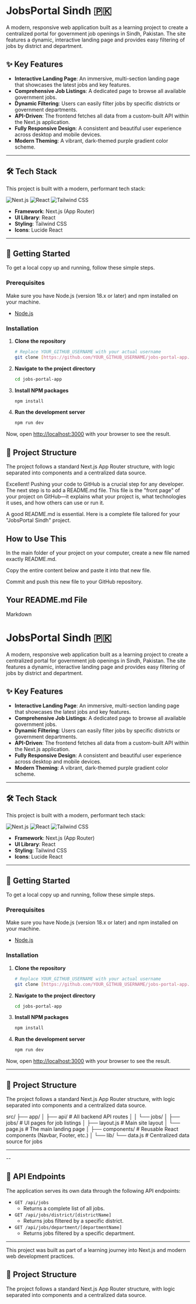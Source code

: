 # JobsPortal Sindh 🇵🇰

A modern, responsive web application built as a learning project to create a centralized portal for government job openings in Sindh, Pakistan. The site features a dynamic, interactive landing page and provides easy filtering of jobs by district and department.



## ✨ Key Features

* **Interactive Landing Page**: An immersive, multi-section landing page that showcases the latest jobs and key features.
* **Comprehensive Job Listings**: A dedicated page to browse all available government jobs.
* **Dynamic Filtering**: Users can easily filter jobs by specific districts or government departments.
* **API-Driven**: The frontend fetches all data from a custom-built API within the Next.js application.
* **Fully Responsive Design**: A consistent and beautiful user experience across desktop and mobile devices.
* **Modern Theming**: A vibrant, dark-themed purple gradient color scheme.

---

## 🛠️ Tech Stack

This project is built with a modern, performant tech stack:

![Next.js](https://img.shields.io/badge/Next.js-000000?style=for-the-badge&logo=nextdotjs&logoColor=white)
![React](https://img.shields.io/badge/React-20232A?style=for-the-badge&logo=react&logoColor=61DAFB)
![Tailwind CSS](https://img.shields.io/badge/Tailwind_CSS-38B2AC?style=for-the-badge&logo=tailwind-css&logoColor=white)

* **Framework**: Next.js (App Router)
* **UI Library**: React
* **Styling**: Tailwind CSS
* **Icons**: Lucide React

---

## 🚀 Getting Started

To get a local copy up and running, follow these simple steps.

### Prerequisites

Make sure you have Node.js (version 18.x or later) and npm installed on your machine.

* [Node.js](https://nodejs.org/)

### Installation

1.  **Clone the repository**
    ```sh
    # Replace YOUR_GITHUB_USERNAME with your actual username
    git clone [https://github.com/YOUR_GITHUB_USERNAME/jobs-portal-app.git](https://github.com/YOUR_GITHUB_USERNAME/jobs-portal-app.git)
    ```

2.  **Navigate to the project directory**
    ```sh
    cd jobs-portal-app
    ```

3.  **Install NPM packages**
    ```sh
    npm install
    ```

4.  **Run the development server**
    ```sh
    npm run dev
    ```

Now, open [http://localhost:3000](http://localhost:3000) with your browser to see the result.


## 📁 Project Structure

The project follows a standard Next.js App Router structure, with logic separated into components and a centralized data source.

Excellent! Pushing your code to GitHub is a crucial step for any developer. The next step is to add a README.md file. This file is the "front page" of your project on GitHub—it explains what your project is, what technologies it uses, and how others can use or run it.

A good README.md is essential. Here is a complete file tailored for your "JobsPortal Sindh" project.

## How to Use This
In the main folder of your project on your computer, create a new file named exactly README.md.

Copy the entire content below and paste it into that new file.

Commit and push this new file to your GitHub repository.

## Your README.md File
Markdown

# JobsPortal Sindh 🇵🇰

A modern, responsive web application built as a learning project to create a centralized portal for government job openings in Sindh, Pakistan. The site features a dynamic, interactive landing page and provides easy filtering of jobs by district and department.



## ✨ Key Features

* **Interactive Landing Page**: An immersive, multi-section landing page that showcases the latest jobs and key features.
* **Comprehensive Job Listings**: A dedicated page to browse all available government jobs.
* **Dynamic Filtering**: Users can easily filter jobs by specific districts or government departments.
* **API-Driven**: The frontend fetches all data from a custom-built API within the Next.js application.
* **Fully Responsive Design**: A consistent and beautiful user experience across desktop and mobile devices.
* **Modern Theming**: A vibrant, dark-themed purple gradient color scheme.

---

## 🛠️ Tech Stack

This project is built with a modern, performant tech stack:

![Next.js](https://img.shields.io/badge/Next.js-000000?style=for-the-badge&logo=nextdotjs&logoColor=white)
![React](https://img.shields.io/badge/React-20232A?style=for-the-badge&logo=react&logoColor=61DAFB)
![Tailwind CSS](https://img.shields.io/badge/Tailwind_CSS-38B2AC?style=for-the-badge&logo=tailwind-css&logoColor=white)

* **Framework**: Next.js (App Router)
* **UI Library**: React
* **Styling**: Tailwind CSS
* **Icons**: Lucide React

---

## 🚀 Getting Started

To get a local copy up and running, follow these simple steps.

### Prerequisites

Make sure you have Node.js (version 18.x or later) and npm installed on your machine.

* [Node.js](https://nodejs.org/)

### Installation

1.  **Clone the repository**
    ```sh
    # Replace YOUR_GITHUB_USERNAME with your actual username
    git clone [https://github.com/YOUR_GITHUB_USERNAME/jobs-portal-app.git](https://github.com/YOUR_GITHUB_USERNAME/jobs-portal-app.git)
    ```

2.  **Navigate to the project directory**
    ```sh
    cd jobs-portal-app
    ```

3.  **Install NPM packages**
    ```sh
    npm install
    ```

4.  **Run the development server**
    ```sh
    npm run dev
    ```

Now, open [http://localhost:3000](http://localhost:3000) with your browser to see the result.

---

## 📁 Project Structure

The project follows a standard Next.js App Router structure, with logic separated into components and a centralized data source.

src/
├── app/
│   ├── api/          # All backend API routes
│   │   └── jobs/
│   ├── jobs/         # UI pages for job listings
│   ├── layout.js     # Main site layout
│   └── page.js       # The main landing page
│
├── components/       # Reusable React components (Navbar, Footer, etc.)
│
└── lib/
└── data.js       # Centralized data source for jobs


---

--

## 📡 API Endpoints

The application serves its own data through the following API endpoints:

* `GET /api/jobs`
    * Returns a complete list of all jobs.
* `GET /api/jobs/district/[districtName]`
    * Returns jobs filtered by a specific district.
* `GET /api/jobs/department/[departmentName]`
    * Returns jobs filtered by a specific department.

---

This project was built as part of a learning journey into Next.js and modern web development practices.

## 📁 Project Structure

The project follows a standard Next.js App Router structure, with logic separated into components and a centralized data source.
